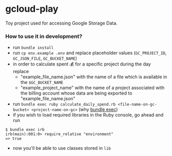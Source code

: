 gcloud-play
==========

Toy project used for accessing Google Storage Data.

### How to use it in development?

- run `bundle install`
- run `cp env.example .env` and replace placeholder values (`GC_PROJECT_ID`, `GC_JSON_FILE`, `GC_BUCKET_NAME`)
- in order to calculate spent 💰 for a specific project during the day replace
   - "example_file_name.json" with the name of a file which is available in the `$GC_BUCKET_NAME`
   - "example_project_name" with the name of a project associated with the billing account whose data are being exported to "example_file_name.json"
- run `bundle exec ruby calculate_daily_spend.rb <file-name-on-gc-bucket> <project-name-on-gc>` (why [bundle exec](https://bundler.io/man/bundle-exec.1.html))
- if you wish to load required libraries in the Ruby console, go ahead and run

```
$ bundle exec irb
irb(main):001:0> require_relative "environment"
=> true
```

  - now you'll be able to use classes stored in `lib`
